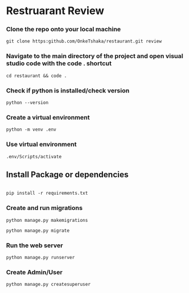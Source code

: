# Restruarant Review

### Clone the repo onto your local machine
``` 
git clone https:github.com/OnkeTshaka/restaurant.git review 

```



### Navigate to the main directory of the project and open visual studio code with the code . shortcut
``` 
cd restaurant && code .

```



### Check if python is installed/check version
``` 
python --version
``` 
### Create a virtual environment
``` 
python -m venv .env

```

### Use virtual environment
``` 
.env/Scripts/activate

```

## Install Package or dependencies
``` 

pip install -r requirements.txt

```


### Create and run migrations
``` 
python manage.py makemigrations

python manage.py migrate

```


### Run the web server
``` 
python manage.py runserver 

```


### Create Admin/User
``` 
python manage.py createsuperuser

```